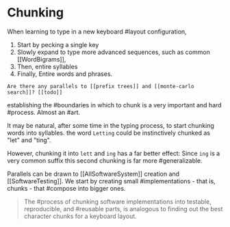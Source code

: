 # Chunking

When learning to type in a new keyboard #layout configuration,

1. Start by pecking a single key
2. Slowly expand to type more advanced sequences, such as common [[WordBigrams]],
3. Then, entire syllables
4. Finally, Entire words and phrases.

```todo
Are there any parallels to [[prefix trees]] and [[monte-carlo search]]? [[todo]]
```

establishing the #boundaries in which to chunk is a very important and hard #process. Almost an #art.

It may be natural, after some time in the typing process, to start chunking words into syllables. the word `Letting` could be instinctively chunked as "let" and "ting".

However, chunking it into `lett` and `ing` has a far better effect:
Since `ing` is a very common suffix this second chunking is far more #generalizable.

Parallels can be drawn to [[AllSoftwareSystem]] creation and [[SoftwareTesting]]. We start by creating small #implementations - that is, chunks - that #compose into bigger ones.

> The #process of chunking software implementations into testable, reproducible, and #reusable parts, is analogous to finding out the best character chunks for a keyboard layout.
